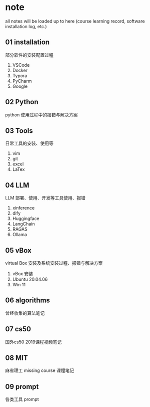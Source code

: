 # note

all notes will be loaded up to here (course learning record, software installation log, etc.)



## 01 installation

部分软件的安装配置过程

1. VSCode
2. Docker
3. Typora
4. PyCharm
5. Google



## 02 Python

python 使用过程中的报错与解决方案





## 03 Tools

日常工具的安装、使用等

1. vim
2. git
3. excel
4. LaTex





## 04 LLM

LLM 部署、使用、开发等工具使用、报错

1. xinference
2. dify
3. Huggingface
4. LangChain
5. RAGAS
6. Ollama



## 05 vBox

virtual Box 安装及系统安装过程、报错与解决方案

1. vBox 安装
2. Ubuntu 20.04.06
3. Win 11





## 06 algorithms

曾经收集的算法笔记





## 07 cs50

国外cs50 2019课程视频笔记





## 08 MIT

麻省理工 missing course 课程笔记





## 09 prompt

各类工具 prompt